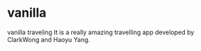 vanilla
=======

vanilla traveling
It is a really amazing travelling app developed by ClarkWong and Haoyu Yang.
